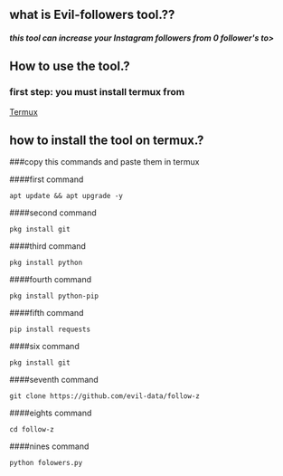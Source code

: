 ## what is Evil-followers tool.??

##### this tool can increase your Instagram followers from 0 follower's to>

## How to use the tool.?

### first step: you must install termux from

[Termux](https://f-droid.org/repo/com.termux_118.apk)

## how to install the tool on termux.?

###copy this commands and paste them in termux

####first command
```
apt update && apt upgrade -y
```
####second command
```
pkg install git
```
####third command
```
pkg install python
```
####fourth command
```
pkg install python-pip
```
####fifth command
```
pip install requests
```
####six command
```
pkg install git
```
####seventh command
```
git clone https://github.com/evil-data/follow-z
```
####eights command
```
cd follow-z
```
####nines command
```
python folowers.py
```
